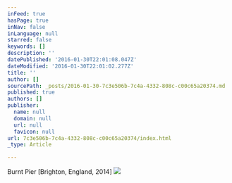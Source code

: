 ```yaml
---
inFeed: true
hasPage: true
inNav: false
inLanguage: null
starred: false
keywords: []
description: ''
datePublished: '2016-01-30T22:01:08.047Z'
dateModified: '2016-01-30T22:01:02.277Z'
title: ''
author: []
sourcePath: _posts/2016-01-30-7c3e506b-7c4a-4332-808c-c00c65a20374.md
published: true
authors: []
publisher:
  name: null
  domain: null
  url: null
  favicon: null
url: 7c3e506b-7c4a-4332-808c-c00c65a20374/index.html
_type: Article

---
```

Burnt Pier \[Brighton, England, 2014\]
![](https://the-grid-user-content.s3-us-west-2.amazonaws.com/370b63f5-cc47-4176-baef-c4e7e695f731.jpg)